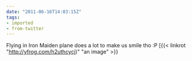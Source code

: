 ```yaml
---
date: "2011-06-16T14:03:15Z"
tags:
- imported
- from-twitter
---
```

Flying in Iron Maiden plane does a lot to make us smile tho :P [{{< linkrot "http://yfrog.com/h2uthcycj)" "an image" >}}
